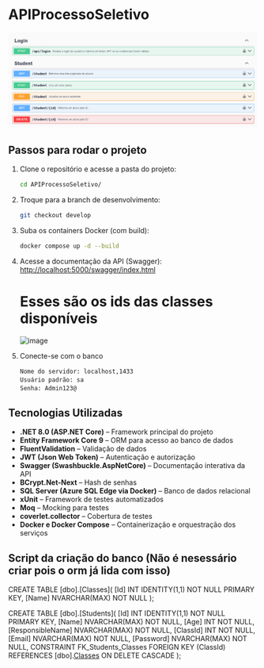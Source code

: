 # APIProcessoSeletivo
![Descrição da imagem](Swagger.png)
## Passos para rodar o projeto

1. Clone o repositório e acesse a pasta do projeto:
   ```bash
   cd APIProcessoSeletivo/
   ```

2. Troque para a branch de desenvolvimento:
   ```bash
   git checkout develop
   ```

3. Suba os containers Docker (com build):
   ```bash
   docker compose up -d --build
   ```

4. Acesse a documentação da API (Swagger):
   [http://localhost:5000/swagger/index.html](http://localhost:5000/swagger/index.html)
   # Esses são os ids das classes disponíveis
   ![image](https://github.com/user-attachments/assets/9f398dfe-3b75-441b-b8dd-7fa7febc3008)

6. Conecte-se com o banco 
  
      ```bash
    Nome do servidor: localhost,1433
    Usuário padrão: sa
    Senha: Admin123@
   ```
## Tecnologias Utilizadas

- **.NET 8.0 (ASP.NET Core)** – Framework principal do projeto
- **Entity Framework Core 9** – ORM para acesso ao banco de dados
- **FluentValidation** – Validação de dados
- **JWT (Json Web Token)** – Autenticação e autorização
- **Swagger (Swashbuckle.AspNetCore)** – Documentação interativa da API
- **BCrypt.Net-Next** – Hash de senhas
- **SQL Server (Azure SQL Edge via Docker)** – Banco de dados relacional
- **xUnit** – Framework de testes automatizados
- **Moq** – Mocking para testes
- **coverlet.collector** – Cobertura de testes
- **Docker e Docker Compose** – Containerização e orquestração dos serviços

## Script da criação do banco (Não é nesessário criar pois o orm já lida com isso)
CREATE TABLE [dbo].[Classes](
    [Id] INT IDENTITY(1,1) NOT NULL PRIMARY KEY,
    [Name] NVARCHAR(MAX) NOT NULL
);

CREATE TABLE [dbo].[Students](
    [Id] INT IDENTITY(1,1) NOT NULL PRIMARY KEY,
    [Name] NVARCHAR(MAX) NOT NULL,
    [Age] INT NOT NULL,
    [ResponsibleName] NVARCHAR(MAX) NOT NULL,
    [ClassId] INT NOT NULL,
    [Email] NVARCHAR(MAX) NOT NULL,
    [Password] NVARCHAR(MAX) NOT NULL,
    CONSTRAINT FK_Students_Classes FOREIGN KEY (ClassId)
        REFERENCES [dbo].[Classes]([Id])
        ON DELETE CASCADE
);


